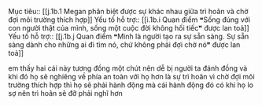 Mục tiêu:: [[j.1b.1 Megan phân biệt được sự khác nhau giữa trì hoãn và chờ đợi môi trường thích hợp]]
Yếu tố hỗ trợ:: [[i.1b.i Quan điểm ❝Sống đúng với con người thật của mình, sống một cuộc đời không hối tiếc❞ được lan toả]]
Yếu tố hỗ trợ:: [[j.1b.j Quan điểm ❝Mình là người tạo ra sự sẵn sàng. Sự sẵn sàng dành cho những ai đi tìm nó, chứ không phải đợi chờ nó❞ được lan toả]]


em thấy hai cái này tương đồng một chút nên dễ bị người ta đánh đồng
và khi đó họ sẽ nghiêng về phía an toàn với họ hơn
là sự trì hoãn
vì chờ đợi môi trường thích hợp thì họ sẽ phải hành động
mà cái hành động đó có khi họ lo sợ
nên trì hoãn sẽ đỡ phải nghĩ hơn